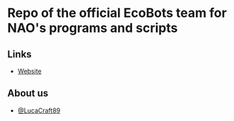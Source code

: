 # Repo of the official EcoBots team for NAO's programs and scripts



## Links
 - [Website](ecobots.dallh2o.com)

## About us
 - [@LucaCraft89](https://github.com/lucacraft89)